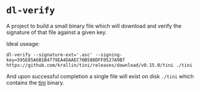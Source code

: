 `dl-verify`
===========

A project to build a small binary file which will download and verify the signature of that file against a given key.

Ideal useage:

`dl-verify --signature-ext='.asc' --signing-key=595E85A6B1B4779EA4DAAEC70B588DFF0527A9B7 https://github.com/krallin/tini/releases/download/v0.15.0/tini ./tini`

And upon successful completion a single file will exist on disk `./tini` which contains the [tini](https://github.com/krallin/tini) binary.